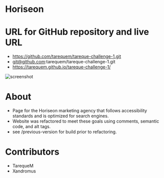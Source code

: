 # Horiseon

# URL for GitHub repository and live URL
* https://github.com/tarequem/tareque-challenge-1.git
* git@github.com:tarequem/tareque-challenge-1.git
* https://tarequem.github.io/tareque-challenge-1/

![screenshot](/horiseon-snapshot.png)

# About
* Page for the Horiseon marketing agency that follows accessibility standards and is optimized for search engines.
* Website was refactored to meet these goals using comments, semantic code, and alt tags. 
* see /previous-version for build prior to refactoring. 

# Contributors
* TarequeM 
* Xandromus
